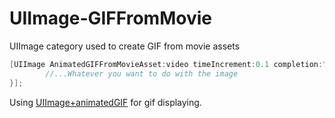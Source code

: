 # UIImage-GIFFromMovie

UIImage category used to create GIF from movie assets

```objectivec
[UIImage AnimatedGIFFromMovieAsset:video timeIncrement:0.1 completion:^(UIImage *image, NSError *error) {
        //...Whatever you want to do with the image
}];
```


Using [UIImage+animatedGIF](https://github.com/mayoff/uiimage-from-animated-gif) for gif displaying.
